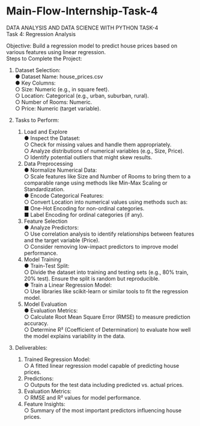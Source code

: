 # Main-Flow-Internship-Task-4
DATA ANALYSIS AND DATA SCIENCE WITH PYTHON TASK-4  
Task 4: Regression Analysis  

Objective: Build a regression model to predict house prices based on various features using linear regression.  
Steps to Complete the Project:   
1. Dataset Selection:  
● Dataset Name: house_prices.csv  
● Key Columns:  
○ Size: Numeric (e.g., in square feet).  
○ Location: Categorical (e.g., urban, suburban, rural).  
○ Number of Rooms: Numeric.  
○ Price: Numeric (target variable).  
2. Tasks to Perform:    
    1. Load and Explore  
● Inspect the Dataset:   
○ Check for missing values and handle them appropriately.   
○ Analyze distributions of numerical variables (e.g., Size, Price).  
○ Identify potential outliers that might skew results.  
    2. Data Preprocessing  
● Normalize Numerical Data:  
○ Scale features like Size and Number of Rooms to bring them to a comparable range using methods like Min-Max Scaling or Standardization.  
● Encode Categorical Features:  
○ Convert Location into numerical values using methods such as:  
■ One-Hot Encoding for non-ordinal categories.  
■ Label Encoding for ordinal categories (if any).   
    3. Feature Selection  
● Analyze Predictors:  
○ Use correlation analysis to identify relationships between features and the target variable (Price).  
○ Consider removing low-impact predictors to improve model performance.  
    4. Model Training  
● Train-Test Split:   
○ Divide the dataset into training and testing sets (e.g., 80% train, 20% test). Ensure the split is random but reproducible.  
● Train a Linear Regression Model:  
○ Use libraries like scikit-learn or similar tools to fit the regression model.  
    5. Model Evaluation  
● Evaluation Metrics:   
○ Calculate Root Mean Square Error (RMSE) to measure prediction accuracy.  
○ Determine R² (Coefficient of Determination) to evaluate how well the model explains variability in the data.

3. Deliverables:    
   1. Trained Regression Model:  
○ A fitted linear regression model capable of predicting house prices.  
   2. Predictions:  
○ Outputs for the test data including predicted vs. actual prices.  
   3. Evaluation Metrics:  
○ RMSE and R² values for model performance.  
   4. Feature Insights:  
○ Summary of the most important predictors influencing house prices.  
